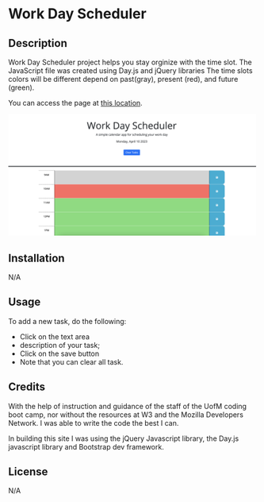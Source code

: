 # Work Day Scheduler

## Description

Work Day Scheduler project helps you stay orginize with the time slot. The JavaScript file was created using Day.js and jQuery libraries  The time slots colors will be different depend on past(gray), present (red), and future (green).

You can access the page at [this location](https://sonjdaniel.github.io/Work-Day-Scheduler/).

<img src="./Assets/workday.png" alt="Work Day Scheduler screenshot" width="500px">

## Installation

N/A

## Usage
To add a new task, do the following:
* Click on the text area
* description of your task;
* Click on the save button
* Note that you can clear all task.


## Credits

With the help of instruction and guidance of the staff of the UofM coding boot camp, nor without the resources at W3 and the Mozilla Developers Network. I was able to write the code the best I can.

In building this site I was using the jQuery Javascript library, the Day.js javascript library and Bootstrap dev framework.

## License
N/A



